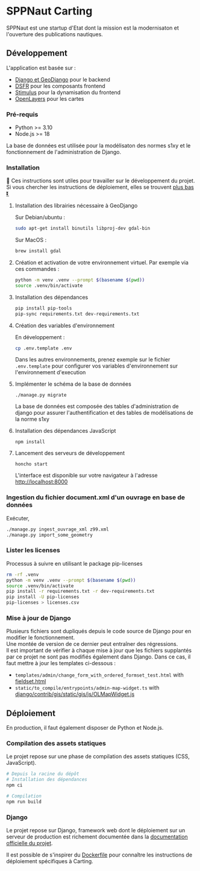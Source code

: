 # SPPNaut Carting

SPPNaut est une startup d'Etat dont la mission est la modernisaton et l'ouverture des publications nautiques.

## Développement

L'application est basée sur :

-   [Django et GeoDjango](https://www.djangoproject.com) pour le backend
-   [DSFR](https://www.systeme-de-design.gouv.fr) pour les composants frontend
-   [Stimulus](https://stimulus.hotwired.dev) pour la dynamisation du frontend
-   [OpenLayers](https://openlayers.org) pour les cartes

### Pré-requis

-   Python >= 3.10
-   Node.js >= 18

La base de données est utilisée pour la modélisaton des normes s1xy et le fonctionnement de l'administration de Django.

### Installation

 Ces instructions sont utiles pour travailler sur le développement du projet.  
Si vous chercher les instructions de déploiement, elles se trouvent [plus bas ⏬](#déploiement)

1. Installation des librairies nécessaire à GeoDjango

    Sur Debian/ubuntu :

    ```sh
    sudo apt-get install binutils libproj-dev gdal-bin
    ```

    Sur MacOS :

    ```sh
    brew install gdal
    ```

1. Création et activation de votre environnement virtuel. Par exemple via ces commandes :

    ```sh
    python -m venv .venv --prompt $(basename $(pwd))
    source .venv/bin/activate
    ```

1. Installation des dépendances

    ```sh
    pip install pip-tools
    pip-sync requirements.txt dev-requirements.txt
    ```

1. Création des variables d'environnement

    En développement :

    ```sh
    cp .env.template .env
    ```

    Dans les autres environnements, prenez exemple sur le fichier `.env.template` pour configurer vos variables d'environnement sur l'environnement d'execution

1. Implémenter le schéma de la base de données

    `./manage.py migrate`

    La base de données est composée des tables d'administration de django pour assurer l'authentification et des tables de modélisations de la norme s1xy

1. Installation des dépendances JavaScript

    `npm install`

1. Lancement des serveurs de développement

    `honcho start`

    L'interface est disponible sur votre navigateur à l'adresse [http://localhost:8000](http://localhost:8000)

### Ingestion du fichier document.xml d'un ouvrage en base de données

Exécuter,

```sh
./manage.py ingest_ouvrage_xml z99.xml
./manage.py import_some_geometry
```

### Lister les licenses

Processus à suivre en utilisant le package pip-licenses

```sh
rm -rf .venv
python -m venv .venv --prompt $(basename $(pwd))
source .venv/bin/activate
pip install -r requirements.txt -r dev-requirements.txt
pip install -U pip-licenses
pip-licenses > licenses.csv
```

### Mise à jour de Django

Plusieurs fichiers sont dupliqués depuis le code source de Django pour en modifier le fonctionnement.  
Une montée de version de ce dernier peut entraîner des régressions.  
Il est important de vérifier à chaque mise à jour que les fichiers supplantés par ce projet ne sont pas modifiés également dans Django. Dans ce cas, il faut mettre à jour les templates ci-dessous :

-   `templates/admin/change_form_with_ordered_formset_test.html` with [fieldset.html](https://github.com/django/django/blob/stable/4.2.x/django/contrib/admin/templates/admin/includes/fieldset.html)
-   `static/to_compile/entrypoints/admin-map-widget.ts` with [django/contrib/gis/static/gis/js/OLMapWidget.js](https://github.com/django/django/blob/main/django/contrib/gis/static/gis/js/OLMapWidget.js)

## Déploiement

En production, il faut également disposer de Python et Node.js.

### Compilation des assets statiques

Le projet repose sur une phase de compilation des assets statiques (CSS, JavaScript).

```sh
# Depuis la racine du dépôt
# Installation des dépendances
npm ci

# Compilation
npm run build
```

### Django

Le projet repose sur Django, framework web dont le déploiement sur un serveur de production est richement documentée dans la [documentation officielle du projet](https://docs.djangoproject.com/fr/4.2/howto/deployment/wsgi/).

Il est possible de s'inspirer du [Dockerfile](./Dockerfile) pour connaître les instructions de déploiement spécifiques à Carting.

